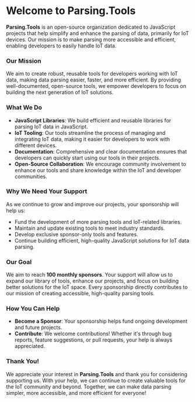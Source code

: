 # Welcome to Parsing.Tools

**Parsing.Tools** is an open-source organization dedicated to JavaScript projects that help simplify and enhance the parsing of data, primarily for IoT devices. Our mission is to make parsing more accessible and efficient, enabling developers to easily handle IoT data.

### Our Mission

We aim to create robust, reusable tools for developers working with IoT data, making data parsing easier, faster, and more efficient. By providing well-documented, open-source tools, we empower developers to focus on building the next generation of IoT solutions.

### What We Do

- **JavaScript Libraries**: We build efficient and reusable libraries for parsing IoT data in JavaScript.
- **IoT Tooling**: Our tools streamline the process of managing and integrating IoT data, making it easier for developers to work with different devices.
- **Documentation**: Comprehensive and clear documentation ensures that developers can quickly start using our tools in their projects.
- **Open-Source Collaboration**: We encourage community involvement to enhance our tools and share knowledge within the IoT and developer communities.

### Why We Need Your Support

As we continue to grow and improve our projects, your sponsorship will help us:
- Fund the development of more parsing tools and IoT-related libraries.
- Maintain and update existing tools to meet industry standards.
- Develop exclusive sponsor-only tools and features.
- Continue building efficient, high-quality JavaScript solutions for IoT data parsing.

### Our Goal

We aim to reach **100 monthly sponsors**. Your support will allow us to expand our library of tools, enhance our projects, and focus on building better solutions for the IoT space. Every sponsorship directly contributes to our mission of creating accessible, high-quality parsing tools.

### How You Can Help

- **Become a Sponsor**: Your sponsorship helps fund ongoing development and future projects.
- **Contribute**: We welcome contributions! Whether it's through bug reports, feature suggestions, or pull requests, your help is always appreciated.

### Thank You!

We appreciate your interest in **Parsing.Tools** and thank you for considering supporting us. With your help, we can continue to create valuable tools for the IoT community and beyond. Together, we can make data parsing simpler, more accessible, and more efficient for everyone!
